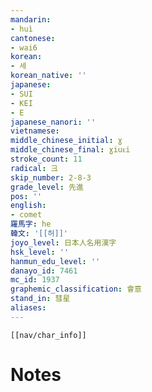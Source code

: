 ```yaml
---
mandarin:
- huì
cantonese:
- wai6
korean:
- 세
korean_native: ''
japanese:
- SUI
- KEI
- E
japanese_nanori: ''
vietnamese:
middle_chinese_initial: ɣ
middle_chinese_final: ɣiuᴇi
stroke_count: 11
radical: 彐
skip_number: 2-8-3
grade_level: 先進
pos: ''
english:
- comet
羅馬字: he
韓文: '[[허]]'
joyo_level: 日本人名用漢字
hsk_level: ''
hanmun_edu_level: ''
danayo_id: 7461
mc_id: 1937
graphemic_classification: 會意
stand_in: 彗星
aliases:
---
```

```meta-bind-embed
[[nav/char_info]]
```

# Notes

